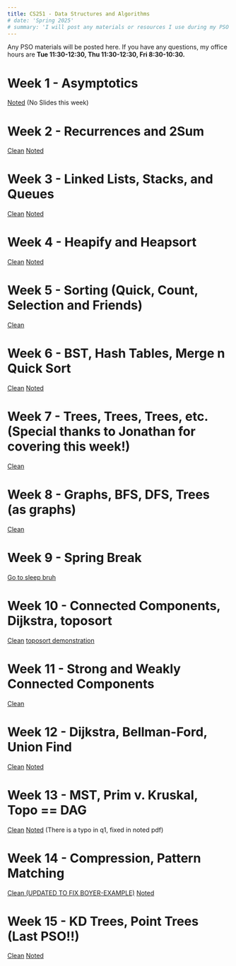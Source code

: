 ```yaml
---
title: CS251 - Data Structures and Algorithms
# date: 'Spring 2025'
# summary: 'I will post any materials or resources I use during my PSO here!'
---
```


Any PSO materials will be posted here. If you have any questions, my office hours are **Tue 11:30-12:30, Thu 11:30-12:30, Fri 8:30-10:30.**

# Week 1 - Asymptotics 

[Noted](/teaching/cs251/pso1.pdf) (No Slides this week)

# Week 2 - Recurrences and 2Sum

[Clean](/teaching/cs251/pso2Clean.pdf) [Noted](/teaching/cs251/pso2Noted.pdf)

# Week 3 - Linked Lists, Stacks, and Queues
[Clean](/teaching/cs251/pso3Clean.pdf) [Noted](/teaching/cs251/pso3Noted.pdf)

# Week 4 - Heapify and Heapsort
[Clean](/teaching/cs251/pso4Clean.pdf) [Noted](/teaching/cs251/pso4Noted.pdf)

# Week 5 - Sorting (Quick, Count, Selection and Friends)
[Clean](/teaching/cs251/pso5Clean.pdf)

# Week 6 - BST, Hash Tables, Merge n Quick Sort
[Clean](/teaching/cs251/pso6Clean.pdf) [Noted](/teaching/cs251/pso6Noted.pdf)

# Week 7 - Trees, Trees, Trees, etc. (Special thanks to Jonathan for covering this week!)
[Clean](/teaching/cs251/pso7Clean.pdf)

# Week 8 - Graphs, BFS, DFS, Trees (as graphs)
[Clean](/teaching/cs251/pso8clean.pdf)

# Week 9 - Spring Break
[Go to sleep bruh](https://www.youtube.com/watch?v=dNr7nXvntO8)

# Week 10 - Connected Components, Dijkstra, toposort
[Clean](/teaching/cs251/pso9clean.pdf) [toposort demonstration](https://drive.google.com/file/d/1UkpVXRHA4h0h5hYQla0Ib7RUQbeqHeO_/view?usp=sharing)

# Week 11 - Strong and Weakly Connected Components
[Clean](/teaching/cs251/pso10Clean.pdf)

# Week 12 - Dijkstra, Bellman-Ford, Union Find
[Clean](/teaching/cs251/pso11Clean.pdf) [Noted](/teaching/cs251/pso11Noted.pdf)

# Week 13 - MST, Prim v. Kruskal, Topo == DAG
[Clean](/teaching/cs251/pso12Clean.pdf) [Noted](/teaching/cs251/pso12Noted.pdf) (There is a typo in q1, fixed in noted pdf)

# Week 14 - Compression, Pattern Matching
[Clean (UPDATED TO FIX BOYER-EXAMPLE)](/teaching/cs251/pso13CleanV2.pdf) [Noted](/teaching/cs251/pso13Noted.pdf)

# Week 15 - KD Trees, Point Trees (Last PSO!!)
[Clean](/teaching/cs251/pso14Clean.pdf) [Noted](/teaching/cs251/pso14Noted.pdf)